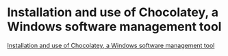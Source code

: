 # Installation and use of Chocolatey, a Windows software management tool
[Installation and use of Chocolatey, a Windows software management tool](https://aiwithcloud.com/2022/09/19/installation_and_use_of_chocolatey_a_windows_software_management_tool/)